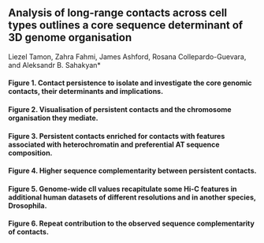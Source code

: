 ## Analysis of long-range contacts across cell types outlines a core sequence determinant of 3D genome organisation
Liezel Tamon, Zahra Fahmi, James Ashford, Rosana Collepardo-Guevara, and Aleksandr B. Sahakyan*

#### Figure 1. Contact persistence to isolate and investigate the core genomic contacts, their determinants and implications.

#### Figure 2. Visualisation of persistent contacts and the chromosome organisation they mediate.

#### Figure 3. Persistent contacts enriched for contacts with features associated with heterochromatin and preferential AT sequence composition.

#### Figure 4. Higher sequence complementarity between persistent contacts.

#### Figure 5. Genome-wide cII values recapitulate some Hi-C features in additional human datasets of different resolutions and in another species, Drosophila.

#### Figure 6. Repeat contribution to the observed sequence complementarity of contacts.

